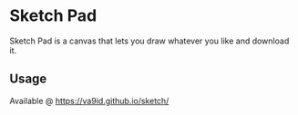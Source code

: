 # Sketch Pad
Sketch Pad is a canvas that lets you draw whatever you like and download it.
## Usage 
Available @ https://va9id.github.io/sketch/
